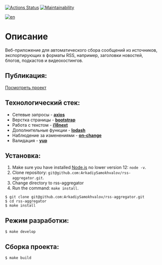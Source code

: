 [![Actions Status](https://github.com/IvanSavDev/frontend-project-lvl3/workflows/nodejs/badge.svg)](https://codeclimate.com/github/ArkadiySamokhvalov/rss-aggregator/actions)
[![Maintainability](https://api.codeclimate.com/v1/badges/e2d5a5acc024f6736236/maintainability)](https://codeclimate.com/github/ArkadiySamokhvalov/rss-aggregator/maintainability)

[![en](https://img.shields.io/badge/lang-en-blue.svg)](https://github.com/ArkadiySamokhvalov/rss-aggregator/blob/main/README.en.md)

# Описание
Веб-приложение для автоматического сбора сообщений из источников, экспортирующих в форматы RSS, например, заголовки новостей, блогов, подкастов и видеохостингов.

## Публикация:
[Посмотреть проект](https://rss-aggregator-o6xkx4kvm-arkadiysamokhvalov.vercel.app)

## Технологический стек:
- Сетевые запросы - **[axios](https://github.com/axios/axios)**
- Верстка страницы - **[bootstrap](https://getbootstrap.com)**
- Работа с текстом - **[i18next](https://www.i18next.com)**
- Дополнительные функции - **[lodash](https://lodash.com)**
- Наблюдение за изменениями - **[on-change](https://github.com/sindresorhus/on-change)**
- Валидация - **[yup](https://github.com/jquense/yup)** 

## Установка:
1. Make sure you have installed [Node.js](https://nodejs.org/en/) no lower version 12: ```node -v```.
2. Clone repository: ```git@github.com:ArkadiySamokhvalov/rss-aggregator.git```.
3. Change directory to rss-aggregator
4. Run the command: ```make install```.

```shell
$ git clone git@github.com:ArkadiySamokhvalov/rss-aggregator.git
$ cd rss-aggregator
$ make install
```

## Режим разработки: 
```shell
$ make develop
```

## Сборка проекта: 
```shell
$ make build
```